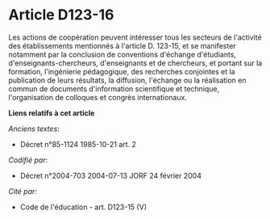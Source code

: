 # Article D123-16

Les actions de coopération peuvent intéresser tous les secteurs de l'activité des établissements mentionnés à l'article D.
123-15, et se manifester notamment par la conclusion de conventions d'échange d'étudiants, d'enseignants-chercheurs,
d'enseignants et de chercheurs, et portant sur la formation, l'ingénierie pédagogique, des recherches conjointes et la
publication de leurs résultats, la diffusion, l'échange ou la réalisation en commun de documents d'information scientifique
et technique, l'organisation de colloques et congrès internationaux.

**Liens relatifs à cet article**

_Anciens textes_:

  - Décret n°85-1124 1985-10-21 art. 2

_Codifié par_:

  - Décret n°2004-703 2004-07-13 JORF 24 février 2004

_Cité par_:

  - Code de l'éducation - art. D123-15 (V)
